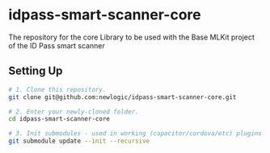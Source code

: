 # idpass-smart-scanner-core
The repository for the core Library to be used with the Base MLKit project of the ID Pass smart scanner 

## Setting Up
```bash
# 1. Clone this repository.
git clone git@github.com:newlogic/idpass-smart-scanner-core.git

# 2. Enter your newly-cloned folder.
cd idpass-smart-scanner-core

# 3. Init submodules - used in working (capacitor/cordova/etc) plugins
git submodule update --init --recursive

```